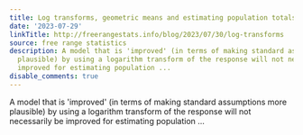 ```yaml
---
title: Log transforms, geometric means and estimating population totals
date: '2023-07-29'
linkTitle: http://freerangestats.info/blog/2023/07/30/log-transforms
source: free range statistics
description: A model that is 'improved' (in terms of making standard assumptions more
  plausible) by using a logarithm transform of the response will not necessarily be
  improved for estimating population ...
disable_comments: true
---
```

A model that is 'improved' (in terms of making standard assumptions more plausible) by using a logarithm transform of the response will not necessarily be improved for estimating population ...